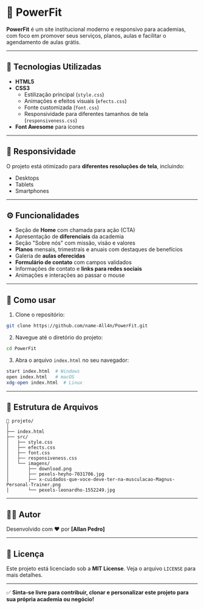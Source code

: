 # 💪 PowerFit

**PowerFit** é um site institucional moderno e responsivo para academias, com foco em promover seus serviços, planos, aulas e facilitar o agendamento de aulas grátis.

---

## 🧰 Tecnologias Utilizadas

- **HTML5**  
- **CSS3**
  - Estilização principal (`style.css`)
  - Animações e efeitos visuais (`efects.css`)
  - Fonte customizada (`font.css`)
  - Responsividade para diferentes tamanhos de tela (`responsiveness.css`)
- **Font Awesome** para ícones

---

## 📱 Responsividade

O projeto está otimizado para **diferentes resoluções de tela**, incluindo:
- Desktops
- Tablets
- Smartphones

---

## ⚙️ Funcionalidades

- Seção de **Home** com chamada para ação (CTA)
- Apresentação de **diferenciais** da academia
- Seção "Sobre nós" com missão, visão e valores
- **Planos** mensais, trimestrais e anuais com destaques de benefícios
- Galeria de **aulas oferecidas**
- **Formulário de contato** com campos validados
- Informações de contato e **links para redes sociais**
- Animações e interações ao passar o mouse

---

## 🚀 Como usar

1. Clone o repositório:

```bash
git clone https://github.com/name-All4n/PowerFit.git
```

2. Navegue até o diretório do projeto:

```bash
cd PowerFit
```

3. Abra o arquivo `index.html` no seu navegador:

```bash
start index.html  # Windows
open index.html   # macOS
xdg-open index.html  # Linux
```

---

## 📁 Estrutura de Arquivos

```
📂 projeto/
│
├── index.html
├── src/
│   ├── style.css
│   ├── efects.css
│   ├── font.css
│   ├── responsiveness.css
│   └── imagens/
│       ├── download.png
│       ├── pexels-heyho-7031706.jpg
│       ├── x-cuidados-que-voce-deve-ter-na-musculacao-Magnus-Personal-Trainer.png
│       └── pexels-leonardho-1552249.jpg
```

---

## 👨‍🎨 Autor

Desenvolvido com ❤️ por **[Allan Pedro]**

---

## 📌 Licença

Este projeto está licenciado sob a **MIT License**. Veja o arquivo `LICENSE` para mais detalhes.

---

✅ **Sinta-se livre para contribuir, clonar e personalizar este projeto para sua própria academia ou negócio!**
